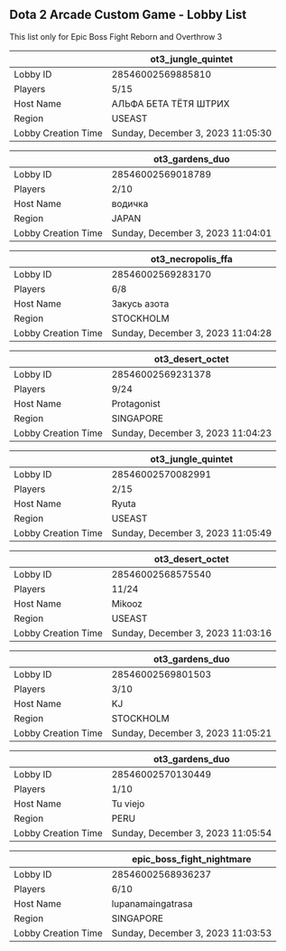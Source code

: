## Dota 2 Arcade Custom Game - Lobby List

This list only for Epic Boss Fight Reborn and Overthrow 3

|  | ot3_jungle_quintet |
| ------ | ------ |
| Lobby ID | 28546002569885810 |
| Players | 5/15 |
| Host Name | АЛЬФА БЕТА ТЁТЯ ШТРИХ |
| Region | USEAST |
| Lobby Creation Time | Sunday, December 3, 2023 11:05:30 |


|  | ot3_gardens_duo |
| ------ | ------ |
| Lobby ID | 28546002569018789 |
| Players | 2/10 |
| Host Name | водичка |
| Region | JAPAN |
| Lobby Creation Time | Sunday, December 3, 2023 11:04:01 |


|  | ot3_necropolis_ffa |
| ------ | ------ |
| Lobby ID | 28546002569283170 |
| Players | 6/8 |
| Host Name | Закусь азота |
| Region | STOCKHOLM |
| Lobby Creation Time | Sunday, December 3, 2023 11:04:28 |


|  | ot3_desert_octet |
| ------ | ------ |
| Lobby ID | 28546002569231378 |
| Players | 9/24 |
| Host Name | Protagonist |
| Region | SINGAPORE |
| Lobby Creation Time | Sunday, December 3, 2023 11:04:23 |


|  | ot3_jungle_quintet |
| ------ | ------ |
| Lobby ID | 28546002570082991 |
| Players | 2/15 |
| Host Name | Ryuta |
| Region | USEAST |
| Lobby Creation Time | Sunday, December 3, 2023 11:05:49 |


|  | ot3_desert_octet |
| ------ | ------ |
| Lobby ID | 28546002568575540 |
| Players | 11/24 |
| Host Name | Mikooz |
| Region | USEAST |
| Lobby Creation Time | Sunday, December 3, 2023 11:03:16 |


|  | ot3_gardens_duo |
| ------ | ------ |
| Lobby ID | 28546002569801503 |
| Players | 3/10 |
| Host Name | KJ |
| Region | STOCKHOLM |
| Lobby Creation Time | Sunday, December 3, 2023 11:05:21 |


|  | ot3_gardens_duo |
| ------ | ------ |
| Lobby ID | 28546002570130449 |
| Players | 1/10 |
| Host Name | Tu viejo |
| Region | PERU |
| Lobby Creation Time | Sunday, December 3, 2023 11:05:54 |


|  | epic_boss_fight_nightmare |
| ------ | ------ |
| Lobby ID | 28546002568936237 |
| Players | 6/10 |
| Host Name | lupanamaingatrasa |
| Region | SINGAPORE |
| Lobby Creation Time | Sunday, December 3, 2023 11:03:53 |


